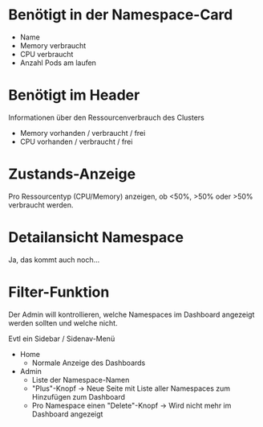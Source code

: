 # Benötigt in der Namespace-Card
- Name
- Memory verbraucht
- CPU verbraucht
- Anzahl Pods am laufen
# Benötigt im Header
Informationen über den Ressourcenverbrauch des Clusters
- Memory vorhanden / verbraucht / frei
- CPU vorhanden / verbraucht / frei
# Zustands-Anzeige
Pro Ressourcentyp (CPU/Memory) anzeigen, ob <50%, >50% oder >50% verbraucht werden.
# Detailansicht Namespace
Ja, das kommt auch noch...
# Filter-Funktion
Der Admin will kontrollieren, welche Namespaces im Dashboard angezeigt werden sollten und welche nicht.

Evtl ein Sidebar / Sidenav-Menü
- Home
	- Normale Anzeige des Dashboards
- Admin
	- Liste der Namespace-Namen
	- "Plus"-Knopf -> Neue Seite mit Liste aller Namespaces zum Hinzufügen zum Dashboard
	- Pro Namespace einen "Delete"-Knopf -> Wird nicht mehr im Dashboard angezeigt

